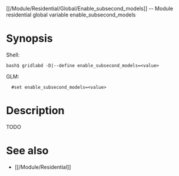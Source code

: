 [[/Module/Residential/Global/Enable_subsecond_models]] -- Module residential global variable enable_subsecond_models

# Synopsis
Shell:
~~~
bash$ gridlabd -D|--define enable_subsecond_models=<value>
~~~
GLM:
~~~
  #set enable_subsecond_models=<value>
~~~

# Description

TODO

# See also
* [[/Module/Residential]]
